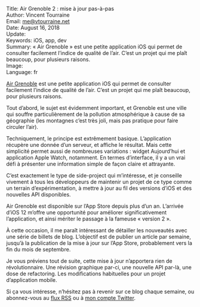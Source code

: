 Title:     Air Grenoble 2 : mise à jour pas-à-pas  
Author:    Vincent Tourraine  
Email:     me@vtourraine.net  
Date:      August 16, 2018  
Update:     
Keywords:  iOS, app, dev  
Summary:   « Air Grenoble » est une petite application iOS qui permet de consulter facilement l’indice de qualité de l’air. C’est un projet qui me plaît beaucoup, pour plusieurs raisons.  
Image:     
Language:  fr  


[Air Grenoble](https://itunes.apple.com/app/air-grenoble/id1183533416?mt=8&at=1000lMiD) est une petite application iOS qui permet de consulter facilement l’indice de qualité de l’air. C’est un projet qui me plaît beaucoup, pour plusieurs raisons.

Tout d’abord, le sujet est évidemment important, et Grenoble est une ville qui souffre particulièrement de la pollution atmosphérique à cause de sa géographie (les montagnes c’est très joli, mais pas pratique pour faire circuler l’air).

Techniquement, le principe est extrêmement basique. L’application récupère une donnée d’un serveur, et affiche le résultat. Mais cette simplicité permet aussi de nombreuses variations : widget Aujourd’hui et application Apple Watch, notamment. En termes d’interface, il y a un vrai défi à présenter une information simple de façon claire et attrayante.

C’est exactement le type de side-project qui m’intéresse, et je conseille vivement à tous les développeurs de maintenir un projet de ce type comme un terrain d’expérimentation, à mettre à jour au fil des versions d’iOS et des nouvelles API disponibles.

Air Grenoble est disponible sur l’App Store depuis plus d’un an. L’arrivée d’iOS 12 m’offre une opportunité pour améliorer significativement l’application, et ainsi mériter le passage à la fameuse « version 2 ». 

À cette occasion, il me paraît intéressant de détailler les nouveautés avec une série de billets de blog. L’objectif est de publier un article par semaine, jusqu’à la publication de la mise à jour sur l’App Store, probablement vers la fin du mois de septembre.

Je vous préviens tout de suite, cette mise à jour n’apportera rien de révolutionnaire. Une révision graphique par-ci, une nouvelle API par-là, une dose de refactoring. Les modifications habituelles pour un projet d’application mobile.

Si ça vous intéresse, n’hésitez pas à revenir sur ce blog chaque semaine, ou abonnez-vous au [flux RSS](https://www.vtourraine.net/blog/feed.xml) ou à [mon compte Twitter](https://twitter.com/vtourraine).
